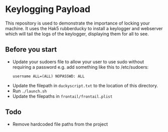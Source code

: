 # Keylogging Payload

This repository is used to demonstrate the importance of locking your machine.
It uses the Hak5 rubberducky to install a keylogger and webserver which will
tail the logs of the keylogger, displaying them for all to see.

## Before you start
- Update your sudoers file to allow your user to use sudo without requiring a
  password e.g. add something like this to /etc/sudoers:
  ```
  username ALL=(ALL) NOPASSWD: ALL
  ```
- Update the filepath in `duckyscript.txt` to the location of this directory. 
- Run `./launch.sh`
- Update the filepaths in `frontail/frontail.plist`

## Todo
- Remove hardcoded file paths from the project
